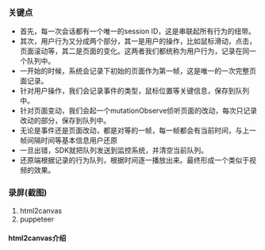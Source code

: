 ### 关键点
+ 首先，每一次会话都有一个唯一的session ID，这是串联起所有行为的纽带。
+ 其次，用户行为又分成两个部分，其一是用户的操作，比如鼠标滑动，点击，页面滚动等，其二是页面的变化。这两者我们都统称为用户行为，记录在同一个队列中。
+ 一开始的时候，系统会记录下初始的页面作为第一帧，这是唯一的一次完整页面记录。
+ 针对用户操作，我们会记录事件的类型，鼠标位置等关键信息，保存到队列中。
+ 针对页面变动，我们会起一个mutationObserve侦听页面的改动，每次只记录改动的部分，保存到队列中。
+ 无论是事件还是页面改动，都是对等的一帧，每一帧都会有当前时间，与上一帧间隔时间等基本信息用户还原
+ 一旦出错，SDK就把队列发送到监控系统，并清空当前队列。
+ 还原端根据记录的行为队列，根据时间逐一播放出来。最终形成一个类似于视频的效果。

### 录屏(截图)
1. html2canvas
2. puppeteer

#### html2canvas介绍

